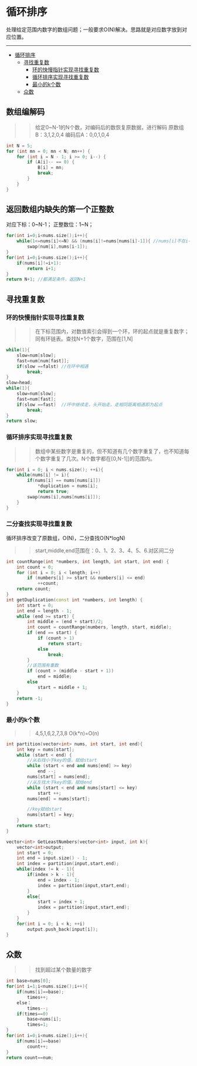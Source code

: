 <a id="markdown-循环排序" name="循环排序"></a>
# 循环排序
处理给定范围内数字的数组问题；一般要求O(N)解决。思路就是对应数字放到对应位置。

---

<!-- TOC -->

- [循环排序](#循环排序)
    - [寻找重复数](#寻找重复数)
        - [环的快慢指针实现寻找重复数](#环的快慢指针实现寻找重复数)
        - [循环排序实现寻找重复数](#循环排序实现寻找重复数)
        - [最小的k个数](#最小的k个数)
    - [众数](#众数)

<!-- /TOC -->

## 数组编解码
>>给定0~N-1的N个数，对编码后的数恢复原数据，进行解码
原数组B：3,1,2,0,4
编码后A：0,0,1,0,4

```cpp
int N = 5;
for (int mn = 0; mn < N; mn++) {
    for (int i = N - 1; i >= 0; i--) {
        if (A[i]-- == 0) {
            B[i] = mn;
            break;
        }
    }
}
```

## 返回数组内缺失的第一个正整数
对应下标：0~N-1；
正整数位：1~N；

```cpp
for(int i=0;i<nums.size();i++){
    while(1<=nums[i]<=N) && (nums[i]!=nums[nums[i]-1]){ //nums[i]不在i-1位置上
        swap(num[i],nums[i-1]);
}
for(int i=0;i<nums.size();i++){
    if(nums[i]!=i+1):
        return i+1;
}
return N+1; //都满足条件，返回N+1
```

<a id="markdown-寻找重复数" name="寻找重复数"></a>
## 寻找重复数
<a id="markdown-环的快慢指针实现寻找重复数" name="环的快慢指针实现寻找重复数"></a>
### 环的快慢指针实现寻找重复数
>>在下标范围内，对数值索引会得到一个环，环的起点就是重复数字；同有环链表。查找N+1个数字，范围在[1,N]
```cpp
while(1){
    slow=num[slow];
    fast=num[num[fast]];
    if(slow ==falst) //在环中相遇
        break;
}
slow=head;
while(1){
    slow=num[slow];
    fast=num[fast];
    if(slow ==fast)  //环中继续走，头开始走。走相同距离相遇即为起点
        break;
}
return slow;
```

<a id="markdown-循环排序实现寻找重复数" name="循环排序实现寻找重复数"></a>
### 循环排序实现寻找重复数
>>数组中某些数字是重复的，但不知道有几个数字重复了，也不知道每个数字重复了几次。N个数字都在[0,N-1]]的范围内。
```cpp
for(int i = 0; i < nums.size(); ++i){
    while(nums[i] != i){
        if(nums[i] == nums[nums[i]])
            *duplication = nums[i];
            return true;
        swap(nums[i],nums[nums[i]]);
    }
}
```

### 二分查找实现寻找重复数
循环排序改变了原数组，O(N)，二分查找O(N*logN)
>>start,middle,end范围在：0、1、2、3、4、5、6.对区间二分
```cpp
int countRange(int *numbers, int length, int start, int end) {
    int count = 0;
    for (int i = 0; i < length; i++)
        if (numbers[i] >= start && numbers[i] <= end)
            ++count;
    return count;
}
int getDuplication(const int *numbers, int length) {
    int start = 0;
    int end = length - 1;
    while (end >= start) {
        int middle = (end + start)/2;
        int count = countRange(numbers, length, start, middle);
        if (end == start) {
            if (count > 1)
                return start;
            else
                break;
        }
        //该范围有重数
        if (count > (middle - start + 1))
            end = middle;
        else
            start = middle + 1;
    }
    return -1;
}
```


<a id="markdown-最小的k个数" name="最小的k个数"></a>
### 最小的k个数
>>4,5,1,6,2,7,3,8  O(k*n)=O(n)
```cpp
int partition(vector<int> nums, int start, int end){
    int key = nums[start];
    while (start < end) {
        //从右找小于key的值，赋给start
        while (start < end and nums[end] >= key)
            end --;
        nums[start] = nums[end];
        //从左找大于key的值，赋给end
        while (start < end and nums[start] <= key)
            start ++;
        nums[end] = nums[start];

        //key赋给start
        nums[start] = key;
    }
    return start;
}

vector<int> GetLeastNumbers(vector<int> input, int k){
    vector<int>output;
    int start = 0;
    int end = input.size() - 1;
    int index = partition(input,start,end);
    while(index != k - 1){
        if(index > k - 1){
            end = index - 1;
            index = partition(input,start,end);
        }
        else{
            start = index + 1;
            index = partition(input,start,end);
        }
    }
    for(int i = 0; i < k; ++i)
        output.push_back(input[i]);
}
```

<a id="markdown-众数" name="众数"></a>
## 众数
>>找到超过某个数量的数字
```cpp
int base=nums[0];
for(int i=1;i<nums.size();i++){
    if(nums[i]==base);
        times++;
    else：
        times--;
    if(times==0)
        base=nums[i];
        times=1;
}
for(int i=0;i<nums.size();i++){
    if(nums[i]==base)
        count++;
}
return count==num;
```







